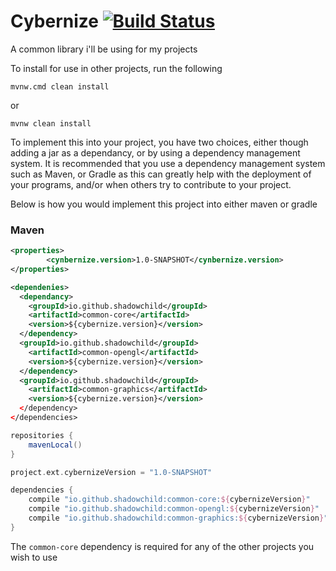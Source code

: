 # Cybernize [![Build Status](https://travis-ci.org/ShadowChild/Cybernize.svg?branch=master)](https://travis-ci.org/ShadowChild/Cybernize)
A common library i'll be using for my projects

To install for use in other projects, run the following

`
mvnw.cmd clean install
`

or

`
mvnw clean install
`


To implement this into your project, you have two choices, either though adding a jar as a dependancy, or by using a dependency management system. It is recommended that you use a dependency management system such as Maven, or Gradle as this can greatly help with the deployment of your programs, and/or when others try to contribute to your project.

Below is how you would implement this project into either maven or gradle

### Maven
```xml
<properties>
        <cynbernize.version>1.0-SNAPSHOT</cynbernize.version>
</properties>

<dependenies>
  <dependancy>
    <groupId>io.github.shadowchild</groupId>
    <artifactId>common-core</artifactId>
    <version>${cybernize.version}</version>
  </dependency>
  <groupId>io.github.shadowchild</groupId>
    <artifactId>common-opengl</artifactId>
    <version>${cybernize.version}</version>
  </dependency>
  <groupId>io.github.shadowchild</groupId>
    <artifactId>common-graphics</artifactId>
    <version>${cybernize.version}</version>
  </dependency>
</dependencies>
```

```groovy
repositories {
    mavenLocal()
}

project.ext.cybernizeVersion = "1.0-SNAPSHOT"

dependencies {
    compile "io.github.shadowchild:common-core:${cybernizeVersion}"
    compile "io.github.shadowchild:common-opengl:${cybernizeVersion}"
    compile "io.github.shadowchild:common-graphics:${cybernizeVersion}"
}
```

The `common-core` dependency is required for any of the other projects you wish to use
